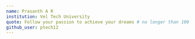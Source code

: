 ```yaml
---
name: Prasanth A R
institution: Vel Tech University
quote: Follow your passion to achieve your dreams # no longer than 100 characters, avoid using quotes(") to guarantee the format remains the same.
github_user: ptech12
---
```

